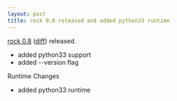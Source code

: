 ```yaml
---
layout: post
title: rock 0.8 released and added python33 runtime
---
```


[rock 0.8][pypi] ([diff][diff]) released.

 - added python33 support
 - added --version flag

Runtime Changes

 - added python33 runtime

[pypi]: http://pypi.python.org/pypi/rock/0.8.1
[diff]: https://github.com/rockplatform/rock/compare/0.7.0...0.8.1
